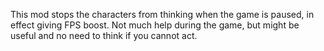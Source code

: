 This mod stops the characters from thinking when the game is paused, in effect giving FPS boost.
Not much help during the game, but might be useful and no need to think if you cannot act.